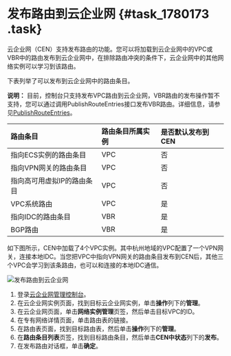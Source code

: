# 发布路由到云企业网 {#task_1780173 .task}

云企业网（CEN）支持发布路由的功能。您可以将加载到云企业网中的VPC或VBR中的路由发布到云企业网中，在排除路由冲突的条件下，云企业网中的其他网络实例可以学习到该路由。

下表列举了可以发布到云企业网中的路由条目。

**说明：** 目前，控制台只支持发布VPC路由到云企业网，VBR路由的发布操作暂不支持，您可以通过调用PublishRouteEntries接口发布VBR路由。详细信息，请参见[PublishRouteEntries](../../../../cn.zh-CN/API参考/管理路由/PublishRouteEntries.md#)。

|路由条目|路由条目所属实例|是否默认发布到CEN|
|:---|:-------|:---------|
|指向ECS实例的路由条目|VPC|否|
|指向VPN网关的路由条目|VPC|否|
|指向高可用虚拟IP的路由条目|VPC|否|
|VPC系统路由|VPC|是|
|指向IDC的路由条目|VBR|是|
|BGP路由|VBR|是|

如下图所示，CEN中加载了4个VPC实例。其中杭州地域的VPC配置了一个VPN网关，连接本地IDC。当您把VPC中指向VPN网关的路由条目发布到CEN后，其他三个VPC会学习到该条路由，也可以和连接的本地IDC通信。

![发布路由到云企业网](http://static-aliyun-doc.oss-cn-hangzhou.aliyuncs.com/assets/img/16976/15663834218451_zh-CN.png)

1.  登录[云企业网管理控制台](https://cen.console.aliyun.com/)。
2.  在云企业网实例页面，找到目标云企业网实例，单击**操作**列下的**管理**。
3.  在云企业网页面，单击**网络实例管理**页签，然后单击目标VPC的ID。
4.  在专有网络详情页面，单击路由表的链接。
5.  在路由表页面，找到目标路由表，然后单击**操作**列下的**管理**。
6.  在**路由条目列表**页签，找到目标路由条目，然后单击**CEN中状态**列下的**发布**。
7.  在发布路由对话框，单击**确定**。

